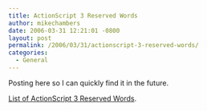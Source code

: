 ```yaml
---
title: ActionScript 3 Reserved Words
author: mikechambers
date: 2006-03-31 12:21:01 -0800
layout: post
permalink: /2006/03/31/actionscript-3-reserved-words/
categories:
  - General
---
```



Posting here so I can quickly find it in the future.

[List of ActionScript 3 Reserved Words][1].

 [1]: http://livedocs.macromedia.com/labs/1/flex/wwhelp/wwhimpl/common/html/wwhelp.htm?href=00001834.html